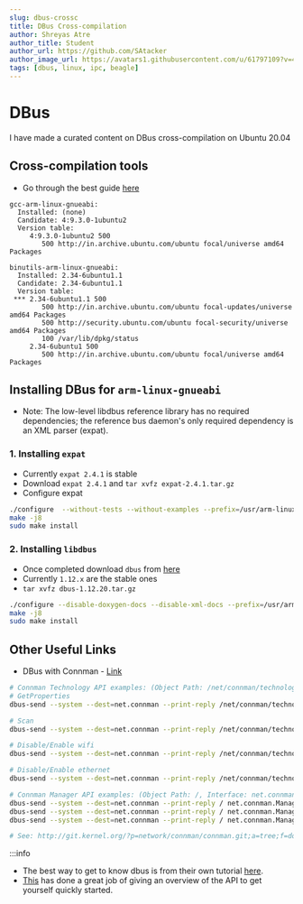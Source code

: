 ```yaml
---
slug: dbus-crossc
title: DBus Cross-compilation
author: Shreyas Atre
author_title: Student
author_url: https://github.com/SAtacker
author_image_url: https://avatars1.githubusercontent.com/u/61797109?v=4
tags: [dbus, linux, ipc, beagle]
---
```


# DBus

I have made a curated content on DBus cross-compilation on Ubuntu 20.04

<!-- truncate -->

## Cross-compilation tools

* Go through the best guide [here](https://www.reddit.com/r/BeagleBone/comments/du4lwb/guide_cross_compiling_for_the_beaglebone_black_on/)

```
gcc-arm-linux-gnueabi:
  Installed: (none)
  Candidate: 4:9.3.0-1ubuntu2
  Version table:
     4:9.3.0-1ubuntu2 500
        500 http://in.archive.ubuntu.com/ubuntu focal/universe amd64 Packages

binutils-arm-linux-gnueabi:
  Installed: 2.34-6ubuntu1.1
  Candidate: 2.34-6ubuntu1.1
  Version table:
 *** 2.34-6ubuntu1.1 500
        500 http://in.archive.ubuntu.com/ubuntu focal-updates/universe amd64 Packages
        500 http://security.ubuntu.com/ubuntu focal-security/universe amd64 Packages
        100 /var/lib/dpkg/status
     2.34-6ubuntu1 500
        500 http://in.archive.ubuntu.com/ubuntu focal/universe amd64 Packages

```


## Installing DBus for `arm-linux-gnueabi`

* Note: The low-level libdbus reference library has no required dependencies; the reference bus daemon's only required dependency is an XML parser (expat).

### 1. Installing `expat`

* Currently `expat 2.4.1` is stable
* Download `expat 2.4.1` and `tar xvfz expat-2.4.1.tar.gz`
* Configure expat

```sh
./configure  --without-tests --without-examples --prefix=/usr/arm-linux-gnueabi/ --host=arm-linux-gnueabi CC=/usr/bin/arm-linux-gnueabi-gcc-8 CXX=/usr/bin/arm-linux-gnueabi-g++-8
make -j8
sudo make install
```

### 2. Installing `libdbus`

* Once completed download `dbus` from [here](https://dbus.freedesktop.org/releases/dbus/)
* Currently `1.12.x` are the stable ones
* `tar xvfz dbus-1.12.20.tar.gz`

```sh
./configure --disable-doxygen-docs --disable-xml-docs --prefix=/usr/arm-linux-gnueabi --host=arm-linux-gnueabi CC=/usr/bin/arm-linux-gnueabi-gcc-8 CXX=/usr/bin/arm-linux-gnueabi-g++-8 CFLAGS=-I/usr/arm-linux-gnueabi/include LDFLAGS=-L/usr/arm-linux-gnueabi/lib/ LIBS=-lexpat
make -j8
sudo make install
```

## Other Useful Links

* DBus with Connman - [Link](https://gist.github.com/tranthamp/2721326)

<!-- GIST -->

```sh
# Connman Technology API examples: (Object Path: /net/connman/technology/<wifi/ethernet>, Interface: net.connman.Technology)
# GetProperties
dbus-send --system --dest=net.connman --print-reply /net/connman/technology/wifi net.connman.Technology.GetProperties

# Scan
dbus-send --system --dest=net.connman --print-reply /net/connman/technology/wifi net.connman.Technology.Scan

# Disable/Enable wifi
dbus-send --system --dest=net.connman --print-reply /net/connman/technology/wifi net.connman.Technology.SetProperty string:Powered variant:boolean:true

# Disable/Enable ethernet
dbus-send --system --dest=net.connman --print-reply /net/connman/technology/ethernet net.connman.Technology.SetProperty string:Powered variant:boolean:true

# Connman Manager API examples: (Object Path: /, Interface: net.connman.Manager)
dbus-send --system --dest=net.connman --print-reply / net.connman.Manager.GetProperties
dbus-send --system --dest=net.connman --print-reply / net.connman.Manager.GetTechnologies
dbus-send --system --dest=net.connman --print-reply / net.connman.Manager.GetServices

# See: http://git.kernel.org/?p=network/connman/connman.git;a=tree;f=doc;hb=HEAD
```

<!-- /GIST -->

:::info
* The best way to get to know dbus is from their own tutorial [here](https://dbus.freedesktop.org/doc/dbus-tutorial.html).
* [This](https://github.com/makercrew/dbus-sample) has done a great job of giving an overview of the API to get yourself quickly started.